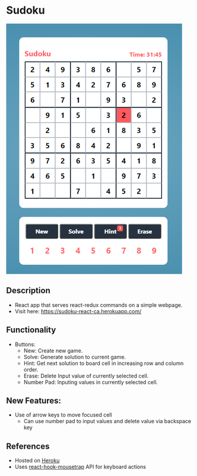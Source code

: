 # Sudoku 

![Sudoku Image](./public/example.png)


## Description 
- React app that serves react-redux commands on a simple webpage. 
- Visit here: https://sudoku-react-ca.herokuapp.com/

## Functionality 
- Buttons:
    - New: Create new game.
    - Solve: Generate solution to current game.
    - Hint: Get next solution to board cell in increasing row and column order.
    - Erase: Delete Input value of currently selected cell.
    - Number Pad: Inputing values in currently selected cell.

## New Features:
- Use of arrow keys to move focused cell 
    - Can use number pad to input values and delete value via backspace key 

## References 
- Hosted on [Heroku](https://www.heroku.com/)
- Uses [react-hook-mousetrap](https://github.com/olup/react-hook-mousetrap) API for keyboard actions



